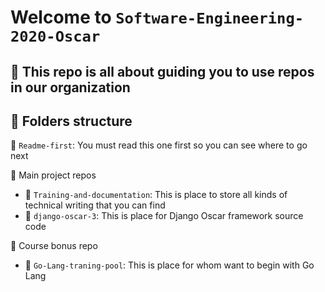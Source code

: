 # Welcome to `Software-Engineering-2020-Oscar`
## :rice_ball: This repo is all about guiding you to use repos in our organization 
## :ramen: Folders structure
:blue_book: `Readme-first`: You must read this one first so you can see where to go next

:closed_book: Main project repos
* :pencil: `Training-and-documentation`: This is place to store all kinds of technical writing that you can find
* :pencil: `django-oscar-3`: This is place for Django Oscar framework source code

:orange_book: Course bonus repo
* :pencil: `Go-Lang-traning-pool`: This is place for whom want to begin with Go Lang
